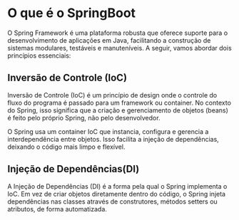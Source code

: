 # O que é o SpringBoot

O Spring Framework é uma plataforma robusta que oferece suporte para o desenvolvimento de aplicações em Java, facilitando a construção de sistemas modulares, testáveis e manuteníveis. A seguir, vamos abordar dois princípios essenciais:

## Inversão de Controle (IoC)

Inversão de Controle (IoC) é um princípio de design onde o controle do fluxo do programa é passado para um framework ou container. No contexto do Spring, isso significa que a criação e gerenciamento de objetos (beans) é feito pelo próprio Spring, não pelo desenvolvedor.

O Spring usa um container IoC que instancia, configura e gerencia a interdependência entre objetos. Isso facilita a injeção de dependências, deixando o código mais limpo e flexível.

## Injeção de Dependências(DI)

A Injeção de Dependências (DI) é a forma pela qual o Spring implementa o IoC. Em vez de criar objetos diretamente dentro do código, o Spring injeta dependências nas classes através de construtores, métodos setters ou atributos, de forma automatizada.